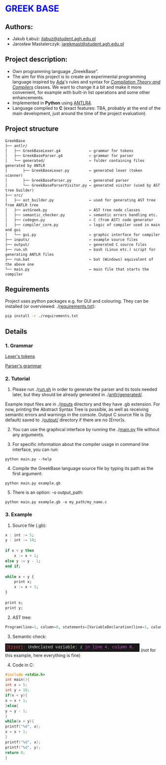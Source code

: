 # <span style="color:blue"> GREEK BASE </span>
## Authors:
* Jakub Łabuz: [jlabuz@student.agh.edu.pl](mailto:jlabuz@student.agh.edu.pl)
* Jarosław Mastalerczyk: [jarekmast@student.agh.edu.pl](mailto:jarekmast@student.agh.edu.pl)

## Project description:
* Own programming language „GreekBase”.
* The aim for this project is to create an experimental programming language inspired by [Ada](https://www.adacore.com/about-ada)'s rules and syntax for [*Compilation Theory and Compilers*](https://sylabusy.agh.edu.pl/pl/1/2/19/1/4/16/140#nav-tab-10) classes. We want to change it a bit and make it more convenient, for example with built-in list operations and some other enhancements.
* Implemented in **Python** using [ANTLR4](https://www.antlr.org).
* Language compiled to **C** (exact features: TBA, probably at the end of the main development, just around the time of the project evaluation).

## Project structure
```
GreekBase
├── antlr/
│   ├── GreekBaseLexer.g4             ← grammar for tokens
│   ├── GreekBaseParser.g4            ← grammar for parser
│   └── generated/                    ← folder containing files generated by ANTLR
│       ├── GreekBaseLexer.py         ← generated lexer (token scanner)
│       ├── GreekBaseParser.py        ← generated parser
│       └── GreekBaseParserVisitor.py ← generated visitor (used by AST tree builder)
├── src/
│   ├── ast_builder.py                ← used for generating AST tree from ANTLR tree
│   ├── astGreek.py                   ← AST tree node classes
│   ├── semantic_checker.py           ← semantic errors handling etc.
│   ├── codegen.py                    ← C (from AST) code generator
│   ├── compiler_core.py              ← logic of compiler used in main and gui
│   └── gui.py                        ← graphic interface for compiler
├── inputs/                           ← example source files
├── output/                           ← generated C source files
├── run.sh                            ← bash (Linux etc.) script for generating ANTLR files
├── run.bat                           ← bat (Windows) equivalent of the above one
└── main.py                           ← main file that starts the compiler
```
## Reguirements
Project uses python packages e.g. for GUI and colouring.
They can be installed (or overviewed: ./[requirements.txt](./requirements.txt)):
```bash
pip install -r ./requirements.txt
```
## Details

### 1. Grammar
[Lexer's tokens](antlr/GreekBaseLexer.g4)

[Parser's grammar](antlr/GreekBaseParser.g4)

### 2. Tutorial
1. Please run
	./[run.sh](./run.sh)
in order to generate the parser and its tools needed later, but they should be already generated in ./[antlr/generated/](./antlr/generated/).

Example input files are in ./[inputs](./inputs) directory and they have .gb extension. 
For now, printing the Abstract Syntax Tree is possible, as well as receiving semantic errors and warnings in the console.
Output C source file is (by default) saved to ./[output/](./output/) directory if there are no [Error]s. 

2. You can use the graphical interface by running the ./[main.py](./main.py) file without any arguments. 

3. For specific information about the compiler usage in command line interface, you can run:
```
python main.py --help
```

4. Compile the GreekBase language source file by typing its path as the first argument:
```
python main.py example.gb
```

5. There is an option: -o output_path:
```
python main.py example.gb -o my_path/my_name.c
```

### 3. Example
1. Source file (.gb):
```ada
x : int := 5;
y : int := 10;

if x < y then
    x := x + 1;
else y := y - 1;
end if;

while x < y {
    print x;
    x := x + 1;
}

print x;
print y;
```
2. AST tree:
```python
Program(line=1, column=0, statements=[VariableDeclaration(line=1, column=0, varType=<class 'int'>, id='x', varValue=IntLiteral(line=1, column=11, value=5)), VariableDeclaration(line=2, column=0, varType=<class 'int'>, id='y', varValue=IntLiteral(line=2, column=11, value=10)), IfStatement(line=4, column=0, condition=Condition(line=4, column=3, left=Identifier(line=4, column=3, value='x', type=None), operator='<', right=Identifier(line=4, column=7, value='y', type=None)), then_branch=[Assignment(line=5, column=4, id='x', value=AdditionOperator(line=5, column=9, left=Identifier(line=5, column=9, value='x', type=None), operator='+', right=IntLiteral(line=5, column=13, value=1)))], else_branch=[Assignment(line=6, column=5, id='y', value=AdditionOperator(line=6, column=10, left=Identifier(line=6, column=10, value='y', type=None), operator='-', right=IntLiteral(line=6, column=14, value=1)))]), LoopStatement(line=9, column=0, condition=Condition(line=9, column=6, left=Identifier(line=9, column=6, value='x', type=None), operator='<', right=Identifier(line=9, column=10, value='y', type=None)), then=[PrintStatement(line=10, column=4, value=Identifier(line=10, column=10, value='x', type=None)), Assignment(line=11, column=4, id='x', value=AdditionOperator(line=11, column=9, left=Identifier(line=11, column=9, value='x', type=None), operator='+', right=IntLiteral(line=11, column=13, value=1)))]), PrintStatement(line=14, column=0, value=Identifier(line=14, column=6, value='x', type=None)), PrintStatement(line=15, column=0, value=Identifier(line=15, column=6, value='y', type=None))])
```
3. Semantic check:

![](./img/example1_semantic.png) (not for this example, here everything is fine)

4. Code in C:
```C
#include <stdio.h>
int main(){
int x = 5;
int y = 10;
if(x < y){
x = x + 1;
}else{ 
y = y - 1;
}
while(x < y){
printf("%d", x);
x = x + 1;
}
printf("%d", x);
printf("%d", y);
return 0;
}

```
